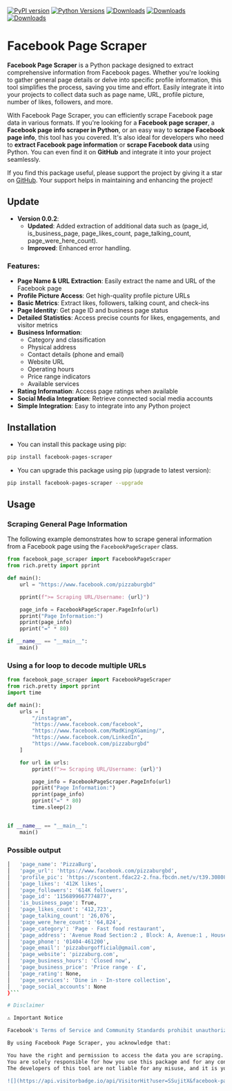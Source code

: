 [![PyPI version](https://badge.fury.io/py/facebook-pages-scraper.svg)](https://badge.fury.io/py/facebook-pages-scraper)
[![Python Versions](https://img.shields.io/badge/python-3.9%20|%203.10%20|%203.11%20|%203.12%20|%203.13-blue)](https://pypi.org/project/facebook-pages-scraper/)
[![Downloads](https://static.pepy.tech/badge/facebook-pages-scraper)](https://pepy.tech/project/facebook-pages-scraper)
[![Downloads](https://static.pepy.tech/badge/facebook-pages-scraper/month)](https://pepy.tech/project/facebook-pages-scraper)
[![Downloads](https://static.pepy.tech/badge/facebook-pages-scraper/week)](https://pepy.tech/project/facebook-pages-scraper)

# Facebook Page Scraper

**Facebook Page Scraper** is a Python package designed to extract comprehensive information from Facebook pages. Whether you're looking to gather general page details or delve into specific profile information, this tool simplifies the process, saving you time and effort. Easily integrate it into your projects to collect data such as page name, URL, profile picture, number of likes, followers, and more.

With Facebook Page Scraper, you can efficiently scrape Facebook page data in various formats. If you're looking for a **Facebook page scraper**, a **Facebook page info scraper in Python**, or an easy way to **scrape Facebook page info**, this tool has you covered. It's also ideal for developers who need to **extract Facebook page information** or **scrape Facebook data** using Python. You can even find it on **GitHub** and integrate it into your project seamlessly.

If you find this package useful, please support the project by giving it a star on [GitHub](https://github.com/SSujitX/facebook-pages-scraper). Your support helps in maintaining and enhancing the project!

## Update

- **Version 0.0.2**:
  - **Updated**: Added extraction of additional data such as (page_id, is_business_page, page_likes_count, page_talking_count, page_were_here_count).
  - **Improved**: Enhanced error handling.

### Features:

- **Page Name & URL Extraction**: Easily extract the name and URL of the Facebook page
- **Profile Picture Access**: Get high-quality profile picture URLs
- **Basic Metrics**: Extract likes, followers, talking count, and check-ins
- **Page Identity**: Get page ID and business page status
- **Detailed Statistics**: Access precise counts for likes, engagements, and visitor metrics
- **Business Information**:
  - Category and classification
  - Physical address
  - Contact details (phone and email)
  - Website URL
  - Operating hours
  - Price range indicators
  - Available services
- **Rating Information**: Access page ratings when available
- **Social Media Integration**: Retrieve connected social media accounts
- **Simple Integration**: Easy to integrate into any Python project

## Installation

- You can install this package using pip:

```sh
pip install facebook-pages-scraper
```

- You can upgrade this package using pip (upgrade to latest version):

```sh
pip install facebook-pages-scraper --upgrade
```

## Usage

### Scraping General Page Information

The following example demonstrates how to scrape general information from a Facebook page using the `FacebookPageScraper` class.

```python
from facebook_page_scraper import FacebookPageScraper
from rich.pretty import pprint

def main():
    url = "https://www.facebook.com/pizzaburgbd"

    pprint(f">= Scraping URL/Username: {url}")

    page_info = FacebookPageScraper.PageInfo(url)
    pprint("Page Information:")
    pprint(page_info)
    pprint("=" * 80)

if __name__ == "__main__":
    main()
```

### Using a for loop to decode multiple URLs

```python
from facebook_page_scraper import FacebookPageScraper
from rich.pretty import pprint
import time

def main():
    urls = [
        "/instagram",
        "https://www.facebook.com/facebook",
        "https://www.facebook.com/MadKingXGaming/",
        "https://www.facebook.com/LinkedIn",
        "https://www.facebook.com/pizzaburgbd"
    ]

    for url in urls:
        pprint(f">= Scraping URL/Username: {url}")

        page_info = FacebookPageScraper.PageInfo(url)
        pprint("Page Information:")
        pprint(page_info)
        pprint("=" * 80)
        time.sleep(2)


if __name__ == "__main__":
    main()
```

### Possible output
```sh
│   'page_name': 'PizzaBurg',
│   'page_url': 'https://www.facebook.com/pizzaburgbd',
│   'profile_pic': 'https://scontent.fdac22-2.fna.fbcdn.net/v/t39.30808-1/461120046_932810008890332_7328117254384510587_n.jpg?stp=cp6_dst-jpg_s200x200_tt6&_nc_cat=1&ccb=1-7&_nc_sid=2d3e12&_nc_ohc=lMP1pZatZ90Q7kNvgEBx2nl&_nc_oc=AdhqTswSuZ36AUvf955zvso4FUy1qUvAUsTwzwik8lijO-NNmFLmxAhqyDFtGI-rllw&_nc_zt=24&_nc_ht=scontent.fdac22-2.fna&_nc_gid=ADEDzW-U1qvrumGbDCHzumc&oh=00_AYAo2NWsmCr_qa0IZc3Nwj_7K_-DVrgkuidp1PGhvXcFjg&oe=67B3145F',
│   'page_likes': '412K likes',
│   'page_followers': '614K followers',
│   'page_id': '1156899667774877',
│   'is_business_page': True,
│   'page_likes_count': '412,723',
│   'page_talking_count': '26,076',
│   'page_were_here_count': '64,824',
│   'page_category': 'Page · Fast food restaurant',
│   'page_address': 'Avenue Road Section:2 , Block: A, Avenue:1 , House: 12/1, Dhaka 1216, Dhaka, Bangladesh',
│   'page_phone': '01404-461200',
│   'page_email': 'pizzaburgofficial@gmail.com',
│   'page_website': 'pizzaburg.com',
│   'page_business_hours': 'Closed now',
│   'page_business_price': 'Price range · £',
│   'page_rating': None,
│   'page_services': 'Dine in · In-store collection',
│   'page_social_accounts': None
}```

# Disclaimer

⚠️ Important Notice

Facebook's Terms of Service and Community Standards prohibit unauthorized scraping of their platform. This package is intended for educational purposes, and you should use it in compliance with Facebook's policies. Unauthorized scraping or accessing Facebook data without permission can result in legal consequences or a permanent ban from the platform.

By using Facebook Page Scraper, you acknowledge that:

You have the right and permission to access the data you are scraping.
You are solely responsible for how you use this package and for any consequences that may arise.
The developers of this tool are not liable for any misuse, and it is your responsibility to ensure compliance with Facebook's rules and regulations.

![](https://api.visitorbadge.io/api/VisitorHit?user=SSujitX&facebook-pages-scraper&countColor=%237B1E7A)
